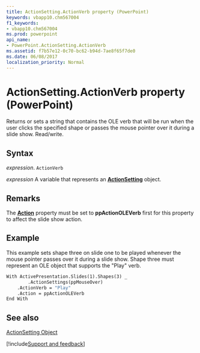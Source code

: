```yaml
---
title: ActionSetting.ActionVerb property (PowerPoint)
keywords: vbapp10.chm567004
f1_keywords:
- vbapp10.chm567004
ms.prod: powerpoint
api_name:
- PowerPoint.ActionSetting.ActionVerb
ms.assetid: f7b57e12-0c70-bc62-b94d-7ae8f65f7de0
ms.date: 06/08/2017
localization_priority: Normal
---
```



# ActionSetting.ActionVerb property (PowerPoint)

Returns or sets a string that contains the OLE verb that will be run when the user clicks the specified shape or passes the mouse pointer over it during a slide show. Read/write.


## Syntax

_expression_. `ActionVerb`

_expression_ A variable that represents an **[ActionSetting](PowerPoint.ActionSetting.md)** object.


## Remarks

The **[Action](PowerPoint.ActionSetting.Action.md)** property must be set to **ppActionOLEVerb** first for this property to affect the slide show action.


## Example

This example sets shape three on slide one to be played whenever the mouse pointer passes over it during a slide show. Shape three must represent an OLE object that supports the "Play" verb.


```vb
With ActivePresentation.Slides(1).Shapes(3) _
        .ActionSettings(ppMouseOver)
    .ActionVerb = "Play"
    .Action = ppActionOLEVerb
End With
```


## See also


[ActionSetting Object](PowerPoint.ActionSetting.md)

[!include[Support and feedback](~/includes/feedback-boilerplate.md)]